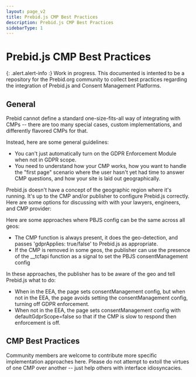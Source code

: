 ```yaml
---
layout: page_v2
title: Prebid.js CMP Best Practices
description: Prebid.js CMP Best Practices
sidebarType: 1
---
```


# Prebid.js CMP Best Practices

{: .alert.alert-info :}
Work in progress. This documented is intented to be a repository for the
Prebid.org community to collect best practices regarding the integration
of Prebid.js and Consent Management Platforms.

## General

Prebid cannot define a standard one-size-fits-all way of integrating with CMPs -- there are too many special cases, custom implementations, and differently
flavored CMPs for that.

Instead, here are some general guidelines:

- You can't just automatically turn on the GDPR Enforcement Module when not in GDPR scope.
- You need to understand how your CMP works, how you want to handle the "first page" scenario where the user hasn't yet had time to answer CMP questions, and how your site is laid out geographically.


Prebid.js doesn't have a concept of the geographic region where it's running. It's up to the CMP and/or publisher to configure Prebid.js correctly. Here are some options for discussing with with your lawyers, engineers, and CMP provider:

Here are some approaches where PBJS config can be the same across all geos:

- The CMP function is always present, it does the geo-detection, and passes 'gdprApplies: true/false' to Prebid.js as appropriate.
- If the CMP is removed in some geos, the publisher can use the presence of the __tcfapi function as a signal to set the PBJS consentManagement config

In these approaches, the publisher has to be aware of the geo and tell Prebid.js what to do:

- When in the EEA, the page sets consentManagement config, but when not in the EEA, the page avoids setting the consentManagement config, turning off GDPR enforcement.
- When not in the EEA, the page sets consentManagement config with defaultGdprScope=false so that if the CMP is slow to respond then enforcement is off.

## CMP Best Practices

Community members are welcome to contribute more specific implementation
approaches here. Please do not attempt to extoll the virtues of one CMP
over another -- just help others with interface idiosyncacies.
